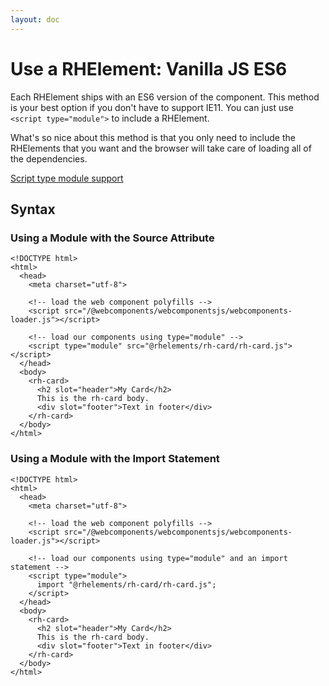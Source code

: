 ```yaml
---
layout: doc
---
```


# Use a RHElement: Vanilla JS ES6

Each RHElement ships with an ES6 version of the component. This method is your
best option if you don't have to support IE11. You can just use
`<script type="module">` to include a RHElement.

What's so nice about this method is that you only need to include the RHElements
that you want and the browser will take care of loading all of the dependencies.

[Script type module support](https://caniuse.com/#feat=es6-module)

## Syntax

### Using a Module with the Source Attribute

```
<!DOCTYPE html>
<html>
  <head>
    <meta charset="utf-8">

    <!-- load the web component polyfills -->
    <script src="/@webcomponents/webcomponentsjs/webcomponents-loader.js"></script>

    <!-- load our components using type="module" -->
    <script type="module" src="@rhelements/rh-card/rh-card.js"></script>
  </head>
  <body>
    <rh-card>
      <h2 slot="header">My Card</h2>
      This is the rh-card body.
      <div slot="footer">Text in footer</div>
    </rh-card>
  </body>
</html>
```

### Using a Module with the Import Statement

```
<!DOCTYPE html>
<html>
  <head>
    <meta charset="utf-8">

    <!-- load the web component polyfills -->
    <script src="/@webcomponents/webcomponentsjs/webcomponents-loader.js"></script>

    <!-- load our components using type="module" and an import statement -->
    <script type="module">
      import "@rhelements/rh-card/rh-card.js";
    </script>
  </head>
  <body>
    <rh-card>
      <h2 slot="header">My Card</h2>
      This is the rh-card body.
      <div slot="footer">Text in footer</div>
    </rh-card>
  </body>
</html>
```
